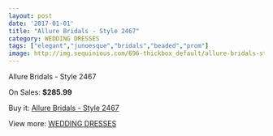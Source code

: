 ```yaml
---
layout: post
date: '2017-01-01'
title: "Allure Bridals - Style 2467"
category: WEDDING DRESSES
tags: ["elegant","junoesque","bridals","beaded","prom"]
image: http://img.sequinious.com/696-thickbox_default/allure-bridals-style-2467.jpg
---
```

Allure Bridals - Style 2467

On Sales: **$285.99**
<a href="https://www.sequinious.com/wedding-dresses/239-allure-bridals-style-2467.html"><amp-img layout="responsive" width="600" height="600" src="//img.sequinious.com/696-thickbox_default/allure-bridals-style-2467.jpg" alt="Allure Bridals - Style 2467 0" /></a>
<a href="https://www.sequinious.com/wedding-dresses/239-allure-bridals-style-2467.html"><amp-img layout="responsive" width="600" height="600" src="//img.sequinious.com/698-thickbox_default/allure-bridals-style-2467.jpg" alt="Allure Bridals - Style 2467 1" /></a>
<a href="https://www.sequinious.com/wedding-dresses/239-allure-bridals-style-2467.html"><amp-img layout="responsive" width="600" height="600" src="//img.sequinious.com/697-thickbox_default/allure-bridals-style-2467.jpg" alt="Allure Bridals - Style 2467 2" /></a>

Buy it: [Allure Bridals - Style 2467](https://www.sequinious.com/wedding-dresses/239-allure-bridals-style-2467.html "Allure Bridals - Style 2467")

View more: [WEDDING DRESSES](https://www.sequinious.com/2-wedding-dresses "WEDDING DRESSES")